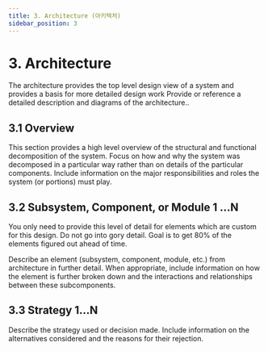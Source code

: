 ```yaml
---
title: 3. Architecture (아키텍처)
sidebar_position: 3
---
```


# 3.	Architecture
The architecture provides the top level design view of a system and provides a basis for more detailed design work
Provide or reference a detailed description and diagrams of the architecture..

## 3.1	Overview
This section provides a high level overview of the structural and functional decomposition of the system. Focus on how and why the system was decomposed in a particular way rather than on details of the particular components. Include information on the major responsibilities and roles the system (or portions) must play.


## 3.2	Subsystem, Component, or Module 1 …N
You only need to provide this level of detail for elements which are custom for this design.  Do not go into gory detail.  Goal is to get 80% of the elements figured out ahead of time.

Describe an element (subsystem, component, module, etc.) from architecture in further detail. When appropriate, include information on how the element is further broken down and the interactions and relationships between these subcomponents.

## 3.3	Strategy 1…N
Describe the strategy used or decision made. Include information on the alternatives considered and the reasons for their rejection.
